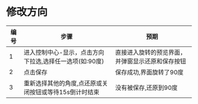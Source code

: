 # 修改方向

| 编号 | 步骤                                   | 预期                         |
| ---- | -------------------------------------- | ---------------------------- |
| 1    | 进入控制中心-显示，点击方向下拉选,选择任一选项(如:90度)  | 直接进入旋转的预览界面，并弹窗显示还原和保存按钮             |
| 2    | 点击保存                                                 | 保存成功,界面旋转了90度 |
| 3    | 重新选择其他的角度,点还原或关闭按钮或等待15s倒计时结束   | 没有被保存,还原到90度 |
